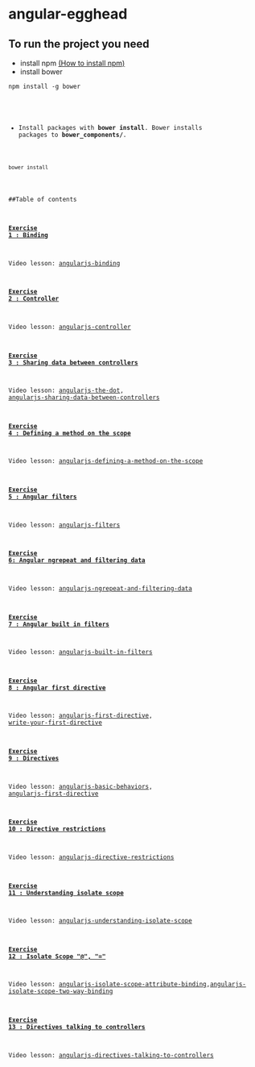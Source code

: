 # angular-egghead
## To run the project you need
* install npm [(How to install npm)](http://blog.npmjs.org/post/85484771375/how-to-install-npm) 
* install bower
<pre><code>npm install -g bower</pre><c/ode>
* Install packages with **bower install**. Bower installs packages to **bower_components/**.
<pre><code>bower install</code></pre>

##Table of contents
#### [Exercise 1 : Binding](https://github.com/aniaw/angular-egghead/tree/exercise1)
Video lesson: [angularjs-binding](https://egghead.io/lessons/angularjs-binding)
#### [Exercise 2 : Controller](https://github.com/aniaw/angular-egghead/tree/exercise2)
Video lesson: [angularjs-controller](https://egghead.io/lessons/angularjs-controller)
#### [Exercise 3 : Sharing data between controllers](https://github.com/aniaw/angular-egghead/tree/exercise3)
Video lesson: [angularjs-the-dot](https://egghead.io/lessons/angularjs-the-dot), [angularjs-sharing-data-between-controllers](https://egghead.io/lessons/angularjs-sharing-data-between-controllers)
#### [Exercise 4 : Defining a method on the scope](https://github.com/aniaw/angular-egghead/tree/exercise4)
Video lesson: [angularjs-defining-a-method-on-the-scope](https://egghead.io/lessons/angularjs-defining-a-method-on-the-scope)
#### [Exercise 5 : Angular filters](https://github.com/aniaw/angular-egghead/tree/exercise5)
Video lesson: [angularjs-filters](https://egghead.io/lessons/angularjs-filters)
#### [Exercise 6: Angular ngrepeat and filtering data](https://github.com/aniaw/angular-egghead/tree/exercise6)
Video lesson: [angularjs-ngrepeat-and-filtering-data](https://egghead.io/lessons/angularjs-ngrepeat-and-filtering-data)
#### [Exercise 7 : Angular built in filters](https://github.com/aniaw/angular-egghead/tree/exercise7)
Video lesson: [angularjs-built-in-filters](https://egghead.io/lessons/angularjs-built-in-filters)
#### [Exercise 8 : Angular first directive](https://github.com/aniaw/angular-egghead/tree/exercise8)
Video lesson: [angularjs-first-directive](https://egghead.io/lessons/angularjs-first-directive), [write-your-first-directive](https://egghead.io/lessons/write-your-first-directive)
#### [Exercise 9 : Directives](https://github.com/aniaw/angular-egghead/tree/exercise9)
Video lesson: [angularjs-basic-behaviors](https://egghead.io/lessons/angularjs-basic-behaviors), [angularjs-first-directive](https://egghead.io/lessons/angularjs-useful-behaviors)
#### [Exercise 10 : Directive restrictions](https://github.com/aniaw/angular-egghead/tree/exercise10)
Video lesson: [angularjs-directive-restrictions](https://egghead.io/lessons/angularjs-directive-restrictions)
#### [Exercise 11 : Understanding isolate scope](https://github.com/aniaw/angular-egghead/tree/exercise11)
Video lesson: [angularjs-understanding-isolate-scope](https://egghead.io/lessons/angularjs-understanding-isolate-scope)
#### [Exercise 12 : Isolate Scope "@", "="](https://github.com/aniaw/angular-egghead/tree/exercise12)
Video lesson: [angularjs-isolate-scope-attribute-binding](https://egghead.io/lessons/angularjs-isolate-scope-attribute-binding),[angularjs-isolate-scope-two-way-binding](https://egghead.io/lessons/angularjs-isolate-scope-two-way-binding)
#### [Exercise 13 : Directives talking to controllers](https://github.com/aniaw/angular-egghead/tree/exercise13)
Video lesson:  [angularjs-directives-talking-to-controllers](https://egghead.io/lessons/angularjs-directives-talking-to-controllers)

